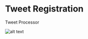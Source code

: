 # Tweet Registration
Tweet Processor 

![alt text](https://lh4.googleusercontent.com/-0wMoGLUO2Zc/Uyxe8g1NgUI/AAAAAAAAAj8/MoSV6ZKx0Vc/w1600-h1200/tezcatlipoca.png "Tezcatlipoca")
